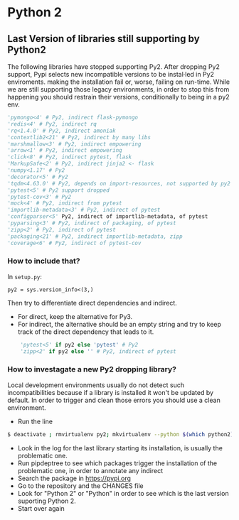 # Python 2

## Last Version of libraries still supporting by Python2

The following libraries have stopped supporting Py2.
After dropping Py2 support, Pypi selects new incompatible versions to be instal·led in Py2 enviroments.
making the installation fail or, worse, failing on run-time.
While we are still supporting those legacy environments,
in order to stop this from happening you should restrain their versions, conditionally to being in a py2 env.

```python
'pymongo<4' # Py2, indirect flask-pymongo
'redis<4' # Py2, indirect rq
'rq<1.4.0' # Py2, indirect amoniak
'contextlib2<21' # Py2, indirect by many libs
'marshmallow<3' # Py2, indirect empowering
'arrow<1' # Py2, indirect empowering
'click<8' # Py2, indirect pytest, flask
'MarkupSafe<2' # Py2, indirect jinja2 <- flask
'numpy<1.17' # Py2
'decorator<5' # Py2
'tqdm<4.63.0' # Py2, depends on import-resources, not supported by py2
'pytest<5' # Py2 support dropped
'pytest-cov<3' # Py2
'mock<4' # Py2, indirect from pytest
'importlib-metadata<3' # Py2, indirect of pytest
'configparser<5' Py2, indirect of importlib-metadata, of pytest
'pyparsing<3' # Py2, indirect of packaging, of pytest
'zipp<2' # Py2, indirect of pytest
'packaging<21' # Py2, indirect importlib-metadata, zipp
'coverage<6' # Py2, indirect of pytest-cov
```

### How to include that?

In `setup.py`:

```pythonimport sys
py2 = sys.version_info<(3,)                                                       
```

Then try to differentiate direct dependencies and indirect.

- For direct, keep the alternative for Py3.
- For indirect, the alternative should be an empty string and try to keep track of the direct dependency that leads to it.

```python
    'pytest<5' if py2 else 'pytest' # Py2
    'zipp<2' if py2 else '' # Py2, indirect of pytest
```

### How to investagate a new Py2 dropping library?

Local development environments usually do not detect such incompatibilities
because if a library is installed it won't be updated by default.
In order to trigger and clean those errors you should use a clean environment.


- Run the line
```bash 
$ deactivate ; rmvirtualenv py2; mkvirtualenv --python $(which python2) py2; pip install pipdeptree; ./setup.py develop
```
- Look in the log for the last library starting its installation, is usually the problematic one.
- Run pipdeptree to see which packages trigger the installation of the problematic one, in order to annotate any indirect
- Search the package in https://pypi.org
- Go to the repository and the CHANGES file
- Look for "Python 2" or "Python" in order to see which is the last version suporting Python 2.
- Start over again




